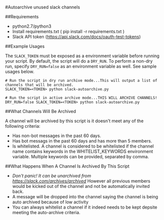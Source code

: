 #Autoarchive unused slack channels

##Requirements

- python2.7/python3
- Install requirements.txt ( pip install -r requirements.txt )
- Slack API token (https://api.slack.com/docs/oauth-test-tokens)

##Example Usages

The `SLACK_TOKEN` must be exposed as a environment variable before running your script. By default, the script will do a `DRY_RUN`. To perform a non-dry run, specify `DRY_RUN=false` as an environment variable as well. See sample usages below.
```
# Run the script in dry run archive mode...This will output a list of channels that will be archived.
SLACK_TOKEN=<TOKEN> python slack-autoarchive.py

# Run the script in active archive mode...THIS WILL ARCHIVE CHANNELS!
DRY_RUN=false SLACK_TOKEN=<TOKEN> python slack-autoarchive.py
```

##What Channels Will Be Archived

A channel will be archived by this script is it doesn't meet any of the following criteria:

- Has non-bot messages in the past 60 days.
- Has bot messags in the past 60 days and has more than 5 members.
- Is whitelisted. A channel is considered to be whitelisted if the channel name contains keywords in the WHITELIST_KEYWORDS environment variable. Multiple keywords can be provided, separated by comma.

##What Happens When A Channel Is Archived By This Script

- *Don't panic! It can be unarchived from https://slack.com/archives/archived* However all previous members would be kicked out of the channel and not be automatically invited back.
- A message will be dropped into the channel saying the channel is being auto archived because of low activity
- You can always whitelist a channel if it indeed needs to be kept depsite meeting the auto-archive criteria.
